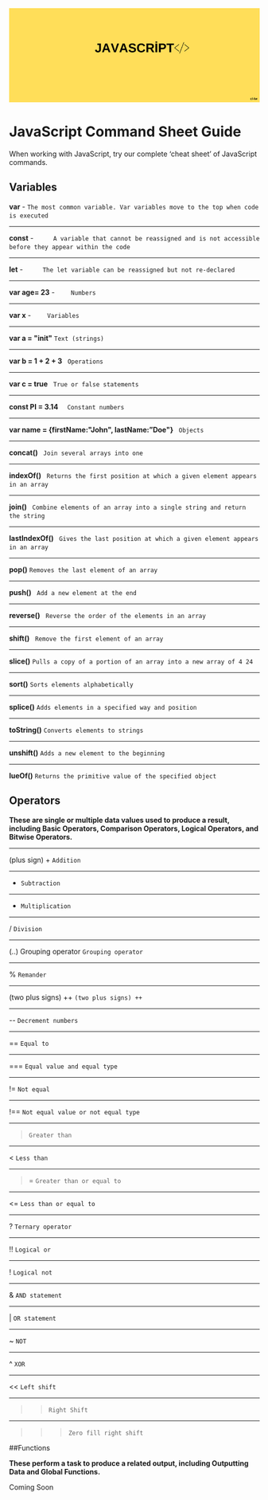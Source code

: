 <div align="center">
	<img src="guide/images/branding/JS.png" title="JavaScript Command Sheet" alt="JavaScript Command Sheet" />
</div>

# JavaScript Command Sheet Guide

When working with JavaScript, try our complete ‘cheat sheet’ of JavaScript commands. 

## Variables




   **var**     -     ` The most common variable. Var variables move to the top when code is executed  ` 
   ______________________________________________________________________________________________________________
   
   **const**    -     `      A variable that cannot be reassigned and is not accessible before they appear within the code       `
   
   ______________________________________________________________________________________________________________
  
   **let**    -     `      The let variable can be reassigned but not re-declared       `
   
   ______________________________________________________________________________________________________________

   **var age= 23**    -     `     Numbers    `

   ______________________________________________________________________________________________________________
   
   **var x**    -     `     Variables    `
   
   ______________________________________________________________________________________________________________
   
   **var a = "init"**  ` Text (strings) ` 
   
   ______________________________________________________________________________________________________________
   
   **var b = 1 + 2 + 3**  `  Operations  ` 

   ______________________________________________________________________________________________________________

   **var c = true**   `  True or false statements  ` 

   ______________________________________________________________________________________________________________

   **const PI = 3.14**  `   Constant numbers  ` 

   ______________________________________________________________________________________________________________

   **var name = {firstName:"John", lastName:”Doe"}**    `  Objects  ` 

   ______________________________________________________________________________________________________________

  **concat()** ` Join several arrays into one` 

   ______________________________________________________________________________________________________________

  **indexOf()** `  Returns the first position at which a given element appears in an array  ` 

   ______________________________________________________________________________________________________________

  **join()**  `  Combine elements of an array into a single string and return the string  ` 

   ______________________________________________________________________________________________________________

  **lastIndexOf()**  `  Gives the last position at which a given element appears in an array  ` 

   ______________________________________________________________________________________________________________

  **pop()**  ` Removes the last element of an array  ` 

   ______________________________________________________________________________________________________________

  **push()** `  Add a new element at the end  ` 

   ______________________________________________________________________________________________________________

  **reverse()** `  Reverse the order of the elements in an array  ` 

   ______________________________________________________________________________________________________________


**shift()** `  Remove the first element of an array  ` 
   ______________________________________________________________________________________________________________

**slice()** ` Pulls a copy of a portion of an array into a new array of 4 24  ` 

   ______________________________________________________________________________________________________________

**sort()**  ` Sorts elements alphabetically  ` 

   ______________________________________________________________________________________________________________

**splice()**  ` Adds elements in a specified way and position  ` 

   ______________________________________________________________________________________________________________

**toString()**  ` Converts elements to strings  ` 

   ______________________________________________________________________________________________________________

**unshift()**  ` Adds a new element to the beginning  `   

   ______________________________________________________________________________________________________________

**lueOf()** ` Returns the primitive value of the specified object  ` 
   

   
## Operators

**These are single or multiple data values used to produce a result, including Basic Operators, Comparison Operators, Logical Operators, and Bitwise Operators.**

 ______________________________________________________________________________________________________________
 

(plus sign) +  `Addition`

______________________________________________________________________________________________________________

- ` Subtraction `

______________________________________________________________________________________________________________

*   ` Multiplication `

 ______________________________________________________________________________________________________________
 
 
/  ` Division `

 ______________________________________________________________________________________________________________
 
 
 (..) Grouping operator   ` Grouping operator `

 ______________________________________________________________________________________________________________
 
 %   ` Remander `

 ______________________________________________________________________________________________________________
 
 (two plus signs) ++   ` (two plus signs) ++ `

 ______________________________________________________________________________________________________________
 
 --   ` Decrement numbers `

 ______________________________________________________________________________________________________________
 
 ==   ` Equal to `

 ______________________________________________________________________________________________________________
 
 ===   ` Equal value and equal type `

 ______________________________________________________________________________________________________________
 
 !=   ` Not equal `

 ______________________________________________________________________________________________________________
 
 !==   ` Not equal value or not equal type `

 ______________________________________________________________________________________________________________
 
 >  ` Greater than `

 ______________________________________________________________________________________________________________
 
 <   `Less than `

 ______________________________________________________________________________________________________________

 >=   ` Greater than or equal to `

 ______________________________________________________________________________________________________________

 <=   ` Less than or equal to `

 ______________________________________________________________________________________________________________

 ?   ` Ternary operator `

 ______________________________________________________________________________________________________________

 !!   ` Logical or `

 ______________________________________________________________________________________________________________

 !  ` Logical not `

 ______________________________________________________________________________________________________________

 &   ` AND statement `

 ______________________________________________________________________________________________________________

 |   ` OR statement `

 ______________________________________________________________________________________________________________

 ~   ` NOT `

 ______________________________________________________________________________________________________________

 ^   ` XOR `

 ______________________________________________________________________________________________________________

 <<   ` Left shift `

 ______________________________________________________________________________________________________________

 > >   ` Right Shift `

 ______________________________________________________________________________________________________________

 > > >   ` Zero fill right shift `
 
 
 ##Functions
 
 **These perform a task to produce a related output, including Outputting Data and Global Functions.**
 
Coming Soon






